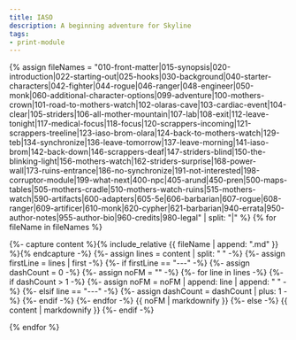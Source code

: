 ```yaml
---
title: IASO
description: A beginning adventure for Skyline
tags:
- print-module
---
```


<!-- +template module story/iaso print-module -->


<a href="{{ '/story/iaso' | relative_url }}" id="print-module-top-link" data-source-name="story/iaso"></a>

{% assign fileNames = "010-front-matter|015-synopsis|020-introduction|022-starting-out|025-hooks|030-background|040-starter-characters|042-fighter|044-rogue|046-ranger|048-engineer|050-monk|060-additional-character-options|099-adventure|100-mothers-crown|101-road-to-mothers-watch|102-olaras-cave|103-cardiac-event|104-clear|105-striders|106-all-mother-mountain|107-lab|108-exit|112-leave-tonight|117-medical-focus|118-focus|120-scrappers-incoming|121-scrappers-treeline|123-iaso-brom-olara|124-back-to-mothers-watch|129-teb|134-synchronize|136-leave-tomorrow|137-leave-morning|141-iaso-brom|142-back-down|146-scrappers-deaf|147-striders-blind|150-the-blinking-light|156-mothers-watch|162-striders-surprise|168-power-wall|173-ruins-entrance|186-no-synchronize|191-not-interested|198-corruptor-module|199-what-next|400-npc|405-arund|450-pren|500-maps-tables|505-mothers-cradle|510-mothers-watch-ruins|515-mothers-watch|590-artifacts|600-adapters|605-5e|606-barbarian|607-rogue|608-ranger|609-artificer|610-monk|620-cypher|621-barbarian|940-errata|950-author-notes|955-author-bio|960-credits|980-legal" | split: "|" %}
{% for fileName in fileNames %}

<div data-source-file="{{ fileName }}">
    {%- capture content %}{% include_relative {{ fileName | append: ".md" }} %}{% endcapture -%}
    {%- assign lines = content | split: "
" -%}
    {%- assign firstLine = lines | first -%}
    {%- if firstLine == "---" -%}
        {%- assign dashCount = 0 -%}
        {%- assign noFM = "" -%}
        {%- for line in lines -%}
            {%- if dashCount > 1 -%}
                {%- assign noFM = noFM | append: line | append: "
" -%}
            {%- elsif line == "---" -%}
                {%- assign dashCount = dashCount | plus: 1 -%}
            {%- endif -%}
        {%- endfor -%}
{{ noFM | markdownify }}
    {%- else -%}
{{ content | markdownify }}
    {%- endif -%}
</div>

{% endfor %}
		

<!-- -template module story/iaso print-module -->
